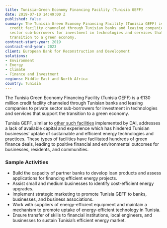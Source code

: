 ```yaml
---
title: Tunisia—Green Economy Financing Facility (Tunisia GEFF)
date: 2019-07-10 14:49:00 Z
published: false
summary: The Tunisia Green Economy Financing Facility (Tunisia GEFF) is a €130 million
  credit facility channeled through Tunisian banks and leasing companies to private
  sector sub-borrowers for investment in technologies and services that support the
  transition to a green economy.
contract-start-year: 2019
contract-end-year: 2023
client: European Bank for Reconstruction and Development
solutions:
- Environment
- Energy
- Climate
- Finance and Investment
regions: Middle East and North Africa
country: Tunisia
---
```


The Tunisia Green Economy Financing Facility (Tunisia GEFF) is a €130 million credit facility channeled through Tunisian banks and leasing companies to private sector sub-borrowers for investment in technologies and services that support the transition to a green economy.

Tunisia GEFF, similar to [other such facilities](https://www.dai.com/our-work/projects/morocco-sustainable-energy-financing-facility-morseff) implemented by DAI, addresses a lack of available capital and experience which has hindered Tunisian businesses’ uptake of sustainable and efficient energy technologies and practices. These types of facilities have facilitated hundreds of green finance deals, leading to positive financial and environmental outcomes for businesses, residents, and communities.

### Sample Activities

* Build the capacity of partner banks to develop loan products and assess applications for financing efficient energy projects.
* Assist small and medium businesses to identify cost-efficient energy upgrades.
* Implement strategic marketing to promote Tunisia GEFF to banks, businesses, and business associations.
* Work with suppliers of energy-efficient equipment and maintain a mechanism to promote uptake of energy-efficient technology in Tunisia.
* Ensure transfer of skills to financial institutions, local engineers, and businesses to sustain Tunisia’s efficient energy market.
